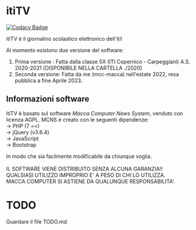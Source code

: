 # itiTV

[![Codacy Badge](https://app.codacy.com/project/badge/Grade/4cf0f08a7a74489abe571ec345972121)](https://app.codacy.com/gh/mcc-macca/ititv/dashboard?utm_source=gh&utm_medium=referral&utm_content=&utm_campaign=Badge_grade)

itiTV è il giornalino scolastico elettronico dell'iti!

Al momento esistono due versione del software:

1. Prima versione : Fatta dalla classe 5X (ITI Copernico - Carpeggiani) A.S. 2020-2021 [DISPONIBILE NELLA CARTELLA ./2020]
2. Seconda versione: Fatta da me (mcc-macca) nell'estate 2022, resa pubblica a fine Aprile 2023.

## Informazioni software
itiTV è basato sul software *Macca Computer News System*, venduto con licenza AGPL.
MCNS è creato con le seguenti dipendenze:<br>
-> PHP (7 =<)<br>
-> jQuery (v3.6.4)<br>
-> JavaScript<br>
-> Bootstrap<br>

In modo che sia facilmente modificabile da chiunque voglia. <br><br>
IL SOFTWARE VIENE DISTRIBUITO SENZA ALCUNA GARANZIA!!<br>
QUALSIASI UTILIZZO IMPROPRIO E' A PESO DI CHI LO UTILIZZA.<br>
MACCA COMPUTER SI ASTIENE DA QUALUNQUE RESPONSABILITA'.<br>

# TODO
Guardare il file TODO.md
